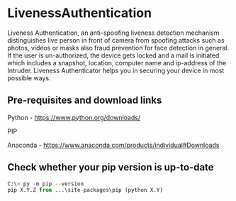 # LivenessAuthentication
 Liveness Authentication, an anti-spoofing liveness detection mechanism distinguishes live person in front of camera from spoofing attacks such as photos, videos or masks also fraud prevention for face detection in general. If the user is un-authorized, the device gets locked and a mail is initiated which includes a snapshot, location, computer name and ip-address of the Intruder. Liveness Authenticator helps you in securing your device in most possible ways.
 
 ## Pre-requisites and download links
 
 Python - https://www.python.org/downloads/
 
 PIP
 
 Anaconda - https://www.anaconda.com/products/individual#Downloads
 
 
 ## Check whether your pip version is up-to-date
```python
C:\> py -m pip --version
pip X.Y.Z from ...\site-packages\pip (python X.Y)
```
